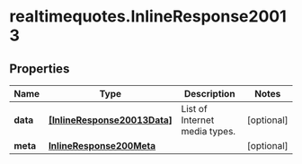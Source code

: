 # realtimequotes.InlineResponse20013

## Properties

Name | Type | Description | Notes
------------ | ------------- | ------------- | -------------
**data** | [**[InlineResponse20013Data]**](InlineResponse20013Data.md) | List of Internet media types. | [optional] 
**meta** | [**InlineResponse200Meta**](InlineResponse200Meta.md) |  | [optional] 


